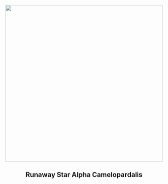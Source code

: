 
<p align="center"><img src="https://apod.nasa.gov/apod/image/2304/AlphaCamelopardis_s1024.png" width="500" height="500"></p>
<h2 align="center"> Runaway Star Alpha Camelopardalis</h2>
